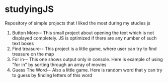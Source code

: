 # studyingJS
Repository of simple projects that I liked the most during my studies js

1) Button More--
 This small project about opening the text which is not displayed completely. JS is optimized if there are any number of such text boxes
2) Find treasure--
 This project is a little game, where user can try to find treasure on the map
3) For in--
 This one shows output only in console. Here is example of using "for in" by sorting through an array of movies
4) Guess The Word--
 Also a little game. Here is random word that y can try to guess by finding letters of this word
